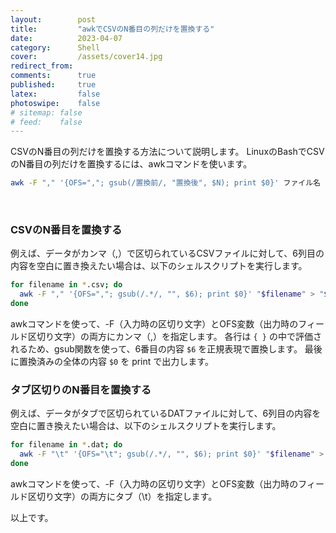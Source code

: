 ```yaml
---
layout:        post
title:         "awkでCSVのN番目の列だけを置換する"
date:          2023-04-07
category:      Shell
cover:         /assets/cover14.jpg
redirect_from:
comments:      true
published:     true
latex:         false
photoswipe:    false
# sitemap: false
# feed:    false
---
```


CSVのN番目の列だけを置換する方法について説明します。
LinuxのBashでCSVのN番目の列だけを置換するには、awkコマンドを使います。

```bash
awk -F "," '{OFS=","; gsub(/置換前/, "置換後", $N); print $0}' ファイル名
```

<br>

### CSVのN番目を置換する

例えば、データがカンマ（,）で区切られているCSVファイルに対して、6列目の内容を空白に置き換えたい場合は、以下のシェルスクリプトを実行します。

```bash
for filename in *.csv; do
  awk -F "," '{OFS=","; gsub(/.*/, "", $6); print $0}' "$filename" > "$filename.replaced.csv"
done
```

awkコマンドを使って、-F（入力時の区切り文字）とOFS変数（出力時のフィールド区切り文字）の両方にカンマ（,）を指定します。
各行は `{ }` の中で評価されるため、gsub関数を使って、6番目の内容 `$6` を正規表現で置換します。
最後に置換済みの全体の内容 `$0` を print で出力します。

### タブ区切りのN番目を置換する

例えば、データがタブで区切られているDATファイルに対して、6列目の内容を空白に置き換えたい場合は、以下のシェルスクリプトを実行します。

```bash
for filename in *.dat; do
  awk -F "\t" '{OFS="\t"; gsub(/.*/, "", $6); print $0}' "$filename" > "$filename.replaced.dat"
done
```

awkコマンドを使って、-F（入力時の区切り文字）とOFS変数（出力時のフィールド区切り文字）の両方にタブ（\t）を指定します。

以上です。
